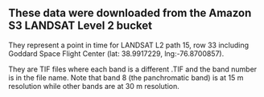 ## These data were downloaded from the Amazon S3 LANDSAT Level 2 bucket

They represent a point in time for LANDSAT L2 path 15, row 33 including
Goddard Space Flight Center (lat: 38.9917229, lng:-76.8700857).

They are TIF files where each band is a different .TIF and the band
number is in the file name.  Note that band 8 (the panchromatic band)
is at 15 m resolution while other bands are at 30 m resolution.

